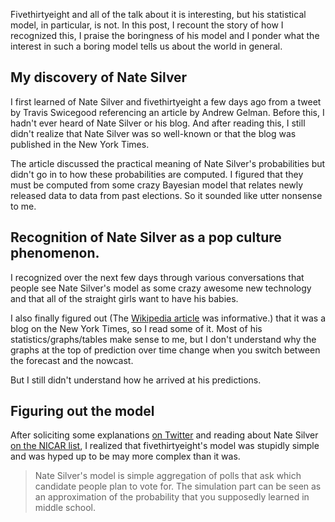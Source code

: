 Fivethirtyeight and all of the talk about it is interesting, but his statistical
model, in particular, is not. In this post, I recount the story of how I recognized
this, I praise the boringness of his model and I ponder what the interest in such
a boring model tells us about the world in general.

## My discovery of Nate Silver
I first learned of Nate Silver and fivethirtyeight a few days ago from a tweet by
Travis Swicegood referencing an article by Andrew Gelman. Before this, I hadn't
ever heard of Nate Silver or his blog. And after reading this, I still didn't
realize that Nate Silver was so well-known or that the blog was published in the
New York Times.

The article discussed the practical meaning of Nate Silver's probabilities but didn't
go in to how these probabilities are computed. I figured that they must be computed
from some crazy Bayesian model that relates newly released data to data from past
elections. So it sounded like utter nonsense to me.

## Recognition of Nate Silver as a pop culture phenomenon.
I recognized over the next few days through various conversations that people see
Nate Silver's model as some crazy awesome new technology and that all of the straight
girls want to have his babies.

I also finally figured out (The [Wikipedia article]()
was informative.) that it was a blog on the New York Times, so I read some
of it. Most of his statistics/graphs/tables make sense to me, but I don't understand
why the graphs at the top of prediction over time change when you switch between the 
forecast and the nowcast.

But I still didn't understand how he arrived at his predictions.

## Figuring out the model

After soliciting some explanations [on Twitter]()
and reading about Nate Silver [on the NICAR list](),
I realized that fivethirtyeight's model was stupidly simple and was hyped up to be
may more complex than it was.

> Nate Silver's model is simple aggregation of polls that ask which candidate people
> plan to vote for. The simulation part can be seen as an approximation of the
> probability that you supposedly learned in middle school.